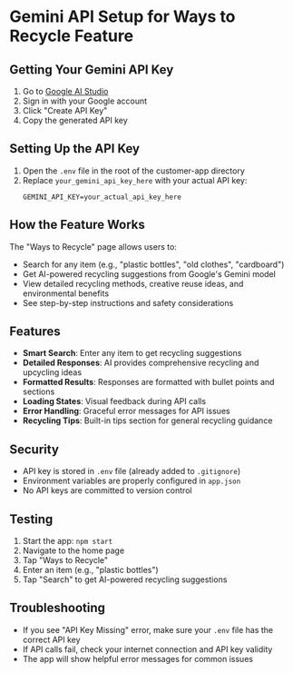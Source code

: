 # Gemini API Setup for Ways to Recycle Feature

## Getting Your Gemini API Key

1. Go to [Google AI Studio](https://makersuite.google.com/app/apikey)
2. Sign in with your Google account
3. Click "Create API Key"
4. Copy the generated API key

## Setting Up the API Key

1. Open the `.env` file in the root of the customer-app directory
2. Replace `your_gemini_api_key_here` with your actual API key:
   ```
   GEMINI_API_KEY=your_actual_api_key_here
   ```

## How the Feature Works

The "Ways to Recycle" page allows users to:
- Search for any item (e.g., "plastic bottles", "old clothes", "cardboard")
- Get AI-powered recycling suggestions from Google's Gemini model
- View detailed recycling methods, creative reuse ideas, and environmental benefits
- See step-by-step instructions and safety considerations

## Features

- **Smart Search**: Enter any item to get recycling suggestions
- **Detailed Responses**: AI provides comprehensive recycling and upcycling ideas
- **Formatted Results**: Responses are formatted with bullet points and sections
- **Loading States**: Visual feedback during API calls
- **Error Handling**: Graceful error messages for API issues
- **Recycling Tips**: Built-in tips section for general recycling guidance

## Security

- API key is stored in `.env` file (already added to `.gitignore`)
- Environment variables are properly configured in `app.json`
- No API keys are committed to version control

## Testing

1. Start the app: `npm start`
2. Navigate to the home page
3. Tap "Ways to Recycle"
4. Enter an item (e.g., "plastic bottles")
5. Tap "Search" to get AI-powered recycling suggestions

## Troubleshooting

- If you see "API Key Missing" error, make sure your `.env` file has the correct API key
- If API calls fail, check your internet connection and API key validity
- The app will show helpful error messages for common issues 